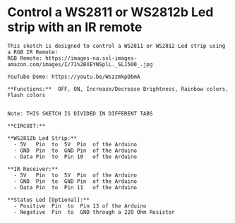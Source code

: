 # Control a WS2811 or WS2812b Led strip with an IR remote

    This sketch is designed to control a WS2811 or WS2812 Led strip using a RGB IR Remote:
    RGB Remote: https://images-na.ssl-images-amazon.com/images/I/71%2BXEYNSplL._SL1500_.jpg

    YouTube Demo: https://youtu.be/WszzmkpDbmA

    **Functions:**  OFF, ON, Increase/Decrease Brightness, Rainbow colors, Flash colors


    Note: THIS SKETCH IS DIVIDED IN DIFFERENT TABS

    **CIRCUIT:**

    **WS2812b Led Strip:**
      - 5V   Pin  to  5V  Pin  of the Arduino
      - GND  Pin  to  GND Pin  of the Arduino
      - Data Pin  to  Pin 10   of the Arduino

    **IR Receiver:**
      - 5V   Pin  to  5V  Pin  of the Arduino
      - GND  Pin  to  GND Pin  of the Arduino
      - Data Pin  to  Pin 11   of the Arduino

    **Status Led [Optional]:**
      - Positive  Pin  to  Pin 13 of the Arduino
      - Negative  Pin  to  GND through a 220 Ohm Resistor

